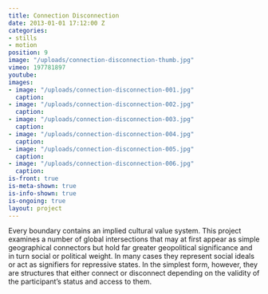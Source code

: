 ```yaml
---
title: Connection Disconnection
date: 2013-01-01 17:12:00 Z
categories:
- stills
- motion
position: 9
image: "/uploads/connection-disconnection-thumb.jpg"
vimeo: 197781897
youtube: 
images:
- image: "/uploads/connection-disconnection-001.jpg"
  caption: 
- image: "/uploads/connection-disconnection-002.jpg"
  caption: 
- image: "/uploads/connection-disconnection-003.jpg"
  caption: 
- image: "/uploads/connection-disconnection-004.jpg"
  caption: 
- image: "/uploads/connection-disconnection-005.jpg"
  caption: 
- image: "/uploads/connection-disconnection-006.jpg"
  caption: 
is-front: true
is-meta-shown: true
is-info-shown: true
is-ongoing: true
layout: project
---
```


Every boundary contains an implied cultural value system. This project examines a number of global intersections that may at first appear as simple geographical connectors but hold far greater geopolitical significance and in turn social or political weight. In many cases they represent social ideals or act as signifiers for repressive states. In the simplest form, however, they are structures that either connect or disconnect depending on the validity of the participant’s status and access to them.